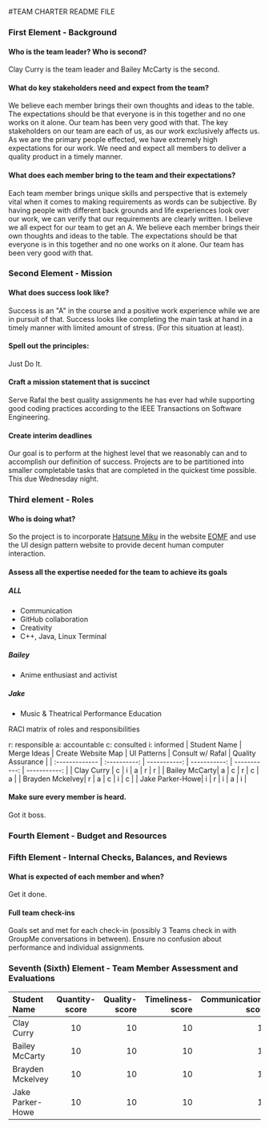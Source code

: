 #TEAM CHARTER README FILE

### First Element - Background
#### Who is the team leader? Who is second?
  Clay Curry is the team leader and Bailey McCarty is the second. 

#### What do key stakeholders need and expect from the team?
We believe each member brings their own thoughts and ideas to the table. The expectations should be that everyone is in this together and no one works on it alone. Our team has been very good with that. The key stakeholders on our team are each of us, as our work exclusively affects us. As we are the primary people effected, we have extremely high expectations for our work. 
We need and expect all members to deliver a quality product in a timely manner. 

#### What does each member bring to the team and their expectations?
Each team member brings unique skills and perspective that is extemely vital when it comes to making requirements as words can be subjective. By having people with different back grounds and life experiences look over our work, we can verify that our requirements are clearly written. I believe we all expect for our team to get an A. 
We believe each member brings their own thoughts and ideas to the table. The expectations should be that everyone is in this together and no one works on it alone. Our team has been very good with that.



### Second Element - Mission

#### What does success look like?
Success is an "A" in the course and a positive work experience while we are in pursuit of that. Success looks like completing the main task at hand in a timely manner with limited amount of stress. (For this situation at least).
    
#### Spell out the principles:
 Just Do It.

#### Craft a mission statement that is succinct
Serve Rafal the best quality assignments he has ever had while supporting good coding practices according to the IEEE Transactions on Software Engineering.

#### Create interim deadlines
Our goal is to perform at the highest level that we reasonably can and to accomplish our definition of success.  Projects are to be partitioned into smaller completable tasks that are completed in the quickest time possible. This due Wednesday night.


### Third element - Roles
#### Who is doing what?
So the project is to incorporate [Hatsune Miku](https://www.youtube.com/watch?v=nbFxHdszYvA&t=3884s) in the website [EOMF](http://eomf.ou.edu/) and use the UI design pattern website to provide decent human computer interaction.

#### Assess all the expertise needed for the team to achieve its goals 

##### ALL
 * Communication
 * GitHub collaboration
 * Creativity
 * C++, Java, Linux Terminal
##### Bailey
* Anime enthusiast and activist
##### Jake
* Music & Theatrical Performance Education 

RACI matrix of roles and responsibilities

r: responsible a: accountable c: consulted i: informed
| Student Name      | Merge Ideas     | Create Website Map     | UI Patterns | Consult w/ Rafal | Quality Assurance |
| :------------- | :----------: | -----------: | -----------: | -----------: | -----------: |
| Clay Curry | c | i | a | r | r |
| Bailey McCarty| a | c | r | c | a |
| Brayden Mckelvey| r | a | c | i | c |
| Jake Parker-Howe| i | r | i | a | i |

#### Make sure every member is heard. 
Got it boss.


### Fourth Element - Budget and Resources


### Fifth Element - Internal Checks, Balances, and Reviews
#### What is expected of each member and when?  
Get it done.

#### Full team check-ins  
Goals set and met for each check-in (possibly 3 Teams check in with GroupMe conversations in between). Ensure no confusion about performance and individual assignments.  


### Seventh (Sixth) Element - Team Member Assessment and Evaluations

| Student Name      | Quantity-score     | Quality-score     | Timeliness-score | Communication-score |
| :------------- | :----------: | -----------: | -----------: | -----------: |
| Clay Curry | 10 | 10 | 10 |10 |
| Bailey McCarty|10|10|10|10 |
| Brayden Mckelvey|10|10|10|10 |
| Jake Parker-Howe|10|10|10|10 |
